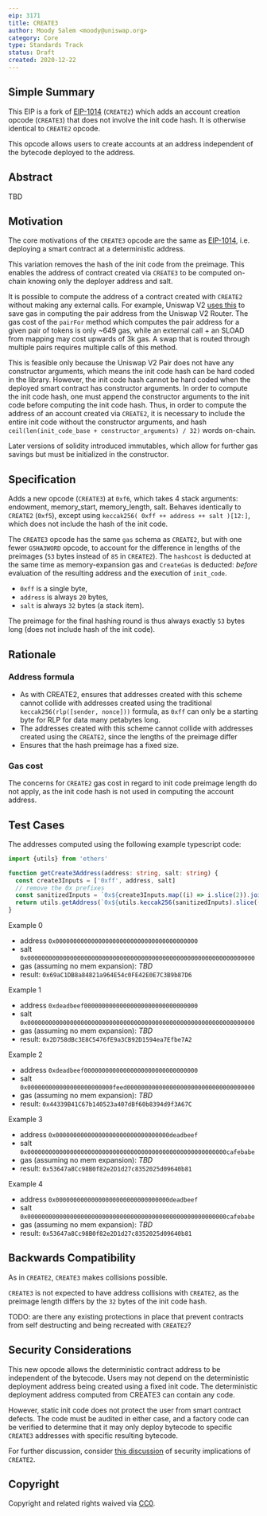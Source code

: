 ```yaml
---
eip: 3171
title: CREATE3
author: Moody Salem <moody@uniswap.org>
category: Core
type: Standards Track
status: Draft
created: 2020-12-22
---
```


## Simple Summary

This EIP is a fork of [EIP-1014](./eip-1014.md) (`CREATE2`) which adds an account creation opcode (`CREATE3`) that does
not involve the init code hash. It is otherwise identical to `CREATE2` opcode.

This opcode allows users to create accounts at an address independent of the bytecode deployed to the address.

## Abstract

TBD

## Motivation

The core motivations of the `CREATE3` opcode are the same as [EIP-1014](./eip-1014.md), i.e. deploying a smart contract at a
deterministic address.

This variation removes the hash of the init code from the preimage. This enables the address of contract created via `CREATE3`
to be computed on-chain knowing only the deployer address and salt.

It is possible to compute the address of a contract created with `CREATE2` without making any external calls. For example,
Uniswap V2 [uses this](https://github.com/Uniswap/uniswap-v2-periphery/blob/master/contracts/libraries/UniswapV2Library.sol#L18)
to save gas in computing the pair address from the Uniswap V2 Router. The gas cost of the `pairFor` method which
computes the pair address for a given pair of tokens is only ~649 gas, while an external call + an SLOAD from mapping
may cost upwards of 3k gas. A swap that is routed through multiple pairs requires multiple calls of this method.

This is feasible only because the Uniswap V2 Pair does not have any constructor arguments, which means the init code hash
can be hard coded in the library. However, the init code hash cannot be hard coded when the deployed smart contract has
constructor arguments. In order to compute the init code hash, one must append the constructor arguments to the init code
before computing the init code hash. Thus, in order to compute the address of an account created via `CREATE2`, it is 
necessary to include the entire init code without the constructor arguments, and hash 
`ceil(len(init_code_base + constructor_arguments) / 32)` words on-chain.

Later versions of solidity introduced immutables, which allow for further gas savings but must be initialized in the 
constructor.

## Specification

Adds a new opcode (`CREATE3`) at `0xf6`, which takes 4 stack arguments: endowment, memory_start, memory_length, salt. 
Behaves identically to `CREATE2` (`0xf5`), except using `keccak256( 0xff ++ address ++ salt )[12:]`,
which does not include the hash of the init code.

The `CREATE3` opcode has the same `gas` schema as `CREATE2`, but with one fewer `GSHA3WORD` opcode, to account for the difference
in lengths of the preimages (`53` bytes instead of `85` in `CREATE2`).
The `hashcost` is deducted at the same time as memory-expansion gas and `CreateGas` is deducted: _before_ evaluation
of the resulting address and the execution of `init_code`.

- `0xff` is a single byte, 
- `address` is always `20` bytes, 
- `salt` is always `32` bytes (a stack item). 

The preimage for the final hashing round is thus always exactly `53` bytes long (does not include hash of the init code).

## Rationale

### Address formula

* As with CREATE2, ensures that addresses created with this scheme cannot collide with addresses created using the traditional
  `keccak256(rlp([sender, nonce]))` formula, as `0xff` can only be a starting byte for RLP for data many petabytes long.
* The addresses created with this scheme cannot collide with addresses created using the `CREATE2`, since the lengths 
  of the preimage differ
* Ensures that the hash preimage has a fixed size.

### Gas cost

The concerns for `CREATE2` gas cost in regard to init code preimage length do not apply, as the init code hash is not used
in computing the account address.

## Test Cases

The addresses computed using the following example typescript code:

```typescript
import {utils} from 'ethers'

function getCreate3Address(address: string, salt: string) {
  const create3Inputs = ['0xff', address, salt]
  // remove the 0x prefixes
  const sanitizedInputs = `0x${create3Inputs.map((i) => i.slice(2)).join('')}`
  return utils.getAddress(`0x${utils.keccak256(sanitizedInputs).slice(-40)}`)
}
```

Example 0
* address `0x0000000000000000000000000000000000000000`
* salt `0x0000000000000000000000000000000000000000000000000000000000000000`
* gas (assuming no mem expansion): *TBD*
* result: `0x69aC1DB8a84821a964E54c0FE42E0E7C3B9b87D6`

Example 1
* address `0xdeadbeef00000000000000000000000000000000`
* salt `0x0000000000000000000000000000000000000000000000000000000000000000`
* gas (assuming no mem expansion): *TBD*
* result: `0x2D758dBc3E8C5476fE9a3CB92D1594ea7Efbe7A2`

Example 2
* address `0xdeadbeef00000000000000000000000000000000`
* salt `0x000000000000000000000000feed000000000000000000000000000000000000`
* gas (assuming no mem expansion): *TBD*
* result: `0x44339B41C67b140523a407dBf60b8394d9f3A67C`

Example 3
* address `0x00000000000000000000000000000000deadbeef`
* salt `0x00000000000000000000000000000000000000000000000000000000cafebabe`
* gas (assuming no mem expansion): *TBD*
* result: `0x53647a8Cc98B0f82e2D1d27c8352025d09640b81`

Example 4
* address `0x00000000000000000000000000000000deadbeef`
* salt `0x00000000000000000000000000000000000000000000000000000000cafebabe`
* gas (assuming no mem expansion): *TBD*
* result: `0x53647a8Cc98B0f82e2D1d27c8352025d09640b81`

## Backwards Compatibility

As in `CREATE2`, `CREATE3` makes collisions possible.

`CREATE3` is not expected to have address collisions with `CREATE2`, as the preimage length differs by the `32` bytes
of the init code hash.

TODO: are there any existing protections in place that prevent contracts from self destructing and being recreated with `CREATE2`?

## Security Considerations

This new opcode allows the deterministic contract address to be independent of the bytecode. Users may not depend on the deterministic
deployment address being created using a fixed init code. The deterministic deployment address computed from CREATE3
can contain any code.

However, static init code does not protect the user from smart contract defects. The code must be audited in either case,
and a factory code can be verified to determine that it may only deploy bytecode to specific `CREATE3` addresses with 
specific resulting bytecode.

For further discussion, consider 
[this discussion](https://ethereum-magicians.org/t/potential-security-implications-of-create2-eip-1014/2614) 
of security implications of `CREATE2`.

## Copyright

Copyright and related rights waived via [CC0](https://creativecommons.org/publicdomain/zero/1.0/).
